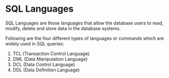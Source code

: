 # SQL Languages
SQL Languages are those languages that allow the database users to read, modify, delete and store data in the database systems.

Following are the four different types of languages or commands which are widely used in SQL queries:
1. TCL (Transaction Control Language)
2. DML (Data Manipulation Language)
3. DCL (Data Control Language)
4. DDL (Data Definition Language)
